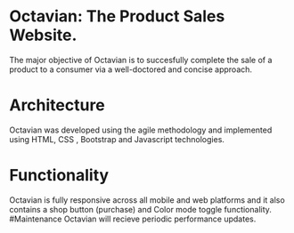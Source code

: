 # Octavian: The Product Sales Website.
The major objective of Octavian is to succesfully complete the sale of a product to a consumer via a well-doctored and concise approach.
# Architecture
Octavian was developed using the agile methodology and implemented using HTML, CSS , Bootstrap and Javascript technologies.
# Functionality
Octavian is fully responsive across all mobile and web platforms and it also contains a shop button (purchase) and Color mode toggle functionality.
#Maintenance
Octavian will recieve periodic performance updates.  
